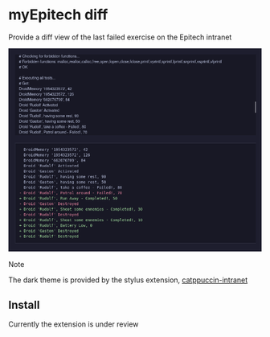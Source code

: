 # myEpitech diff

Provide a diff view of the last failed exercise on the Epitech intranet

![Showcase](./showcase.png)

> [!NOTE]
> The dark theme is provided by the stylus extension, [catppuccin-intranet](https://github.com/Sigmapitech/catppuccin-intranet)

## Install

Currently the extension is under review

